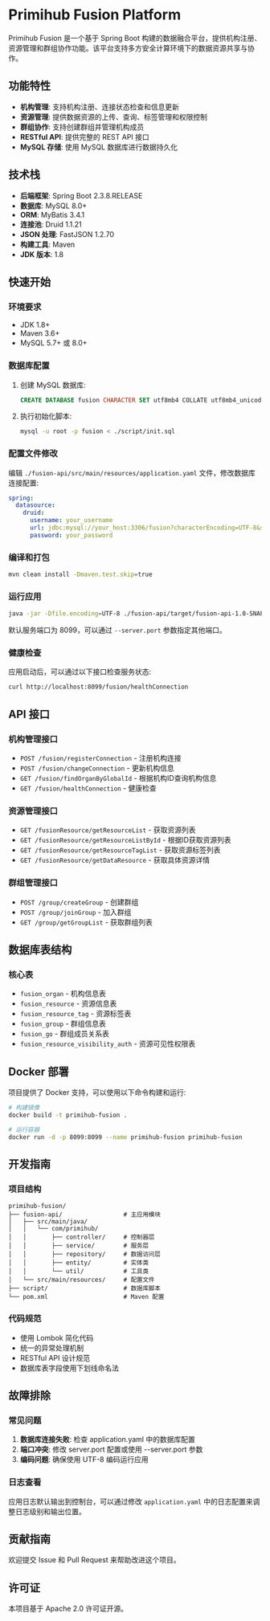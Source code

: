 # Primihub Fusion Platform

Primihub Fusion 是一个基于 Spring Boot 构建的数据融合平台，提供机构注册、资源管理和群组协作功能。该平台支持多方安全计算环境下的数据资源共享与协作。

## 功能特性

- **机构管理**: 支持机构注册、连接状态检查和信息更新
- **资源管理**: 提供数据资源的上传、查询、标签管理和权限控制
- **群组协作**: 支持创建群组并管理机构成员
- **RESTful API**: 提供完整的 REST API 接口
- **MySQL 存储**: 使用 MySQL 数据库进行数据持久化

## 技术栈

- **后端框架**: Spring Boot 2.3.8.RELEASE
- **数据库**: MySQL 8.0+
- **ORM**: MyBatis 3.4.1
- **连接池**: Druid 1.1.21
- **JSON 处理**: FastJSON 1.2.70
- **构建工具**: Maven
- **JDK 版本**: 1.8

## 快速开始

### 环境要求

- JDK 1.8+
- Maven 3.6+
- MySQL 5.7+ 或 8.0+

### 数据库配置

1. 创建 MySQL 数据库:
   ```sql
   CREATE DATABASE fusion CHARACTER SET utf8mb4 COLLATE utf8mb4_unicode_ci;
   ```

2. 执行初始化脚本:
   ```bash
   mysql -u root -p fusion < ./script/init.sql
   ```

### 配置文件修改

编辑 `./fusion-api/src/main/resources/application.yaml` 文件，修改数据库连接配置:

```yaml
spring:
  datasource:
    druid:
      username: your_username
      url: jdbc:mysql://your_host:3306/fusion?characterEncoding=UTF-8&serverTimezone=Asia/Shanghai
      password: your_password
```

### 编译和打包

```bash
mvn clean install -Dmaven.test.skip=true
```

### 运行应用

```bash
java -jar -Dfile.encoding=UTF-8 ./fusion-api/target/fusion-api-1.0-SNAPSHOT.jar
```

默认服务端口为 8099，可以通过 `--server.port` 参数指定其他端口。

### 健康检查

应用启动后，可以通过以下接口检查服务状态:

```bash
curl http://localhost:8099/fusion/healthConnection
```

## API 接口

### 机构管理接口

- `POST /fusion/registerConnection` - 注册机构连接
- `POST /fusion/changeConnection` - 更新机构信息  
- `GET /fusion/findOrganByGlobalId` - 根据机构ID查询机构信息
- `GET /fusion/healthConnection` - 健康检查

### 资源管理接口

- `GET /fusionResource/getResourceList` - 获取资源列表
- `GET /fusionResource/getResourceListById` - 根据ID获取资源列表
- `GET /fusionResource/getResourceTagList` - 获取资源标签列表
- `GET /fusionResource/getDataResource` - 获取具体资源详情

### 群组管理接口

- `POST /group/createGroup` - 创建群组
- `POST /group/joinGroup` - 加入群组
- `GET /group/getGroupList` - 获取群组列表

## 数据库表结构

### 核心表

- `fusion_organ` - 机构信息表
- `fusion_resource` - 资源信息表
- `fusion_resource_tag` - 资源标签表
- `fusion_group` - 群组信息表
- `fusion_go` - 群组成员关系表
- `fusion_resource_visibility_auth` - 资源可见性权限表

## Docker 部署

项目提供了 Docker 支持，可以使用以下命令构建和运行:

```bash
# 构建镜像
docker build -t primihub-fusion .

# 运行容器
docker run -d -p 8099:8099 --name primihub-fusion primihub-fusion
```

## 开发指南

### 项目结构

```
primihub-fusion/
├── fusion-api/                 # 主应用模块
│   ├── src/main/java/
│   │   └── com/primihub/
│   │       ├── controller/     # 控制器层
│   │       ├── service/        # 服务层
│   │       ├── repository/     # 数据访问层
│   │       ├── entity/         # 实体类
│   │       └── util/           # 工具类
│   └── src/main/resources/     # 配置文件
├── script/                     # 数据库脚本
└── pom.xml                     # Maven 配置
```

### 代码规范

- 使用 Lombok 简化代码
- 统一的异常处理机制
- RESTful API 设计规范
- 数据库表字段使用下划线命名法

## 故障排除

### 常见问题

1. **数据库连接失败**: 检查 application.yaml 中的数据库配置
2. **端口冲突**: 修改 server.port 配置或使用 --server.port 参数
3. **编码问题**: 确保使用 UTF-8 编码运行应用

### 日志查看

应用日志默认输出到控制台，可以通过修改 `application.yaml` 中的日志配置来调整日志级别和输出位置。

## 贡献指南

欢迎提交 Issue 和 Pull Request 来帮助改进这个项目。

## 许可证

本项目基于 Apache 2.0 许可证开源。
